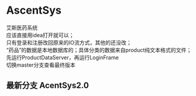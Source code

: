 # AscentSys
艾斯医药系统<br>
应该直接用idea打开就可以；<br>
只有登录和注册改回原来的IO流方式，其他的还没改；<br>
“药品”的数据是本地数据库的；具体分类的数据来自product纯文本格式的文件；<br>
先运行ProductDataServer，再运行LoginFrame <br>
切换master分支查看最终版本
## 最新分支 AcentSys2.0
